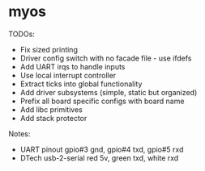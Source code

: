 # myos

TODOs:
- Fix sized printing
- Driver config switch with no facade file - use ifdefs
- Add UART irqs to handle inputs
- Use local interrupt controller
- Extract ticks into global functionality
- Add driver subsystems (simple, static but organized)
- Prefix all board specific configs with board name
- Add libc primitives
- Add stack protector

Notes:
- UART pinout gpio#3 gnd, gpio#4 txd, gpio#5 rxd
- DTech usb-2-serial red 5v, green txd, white rxd
